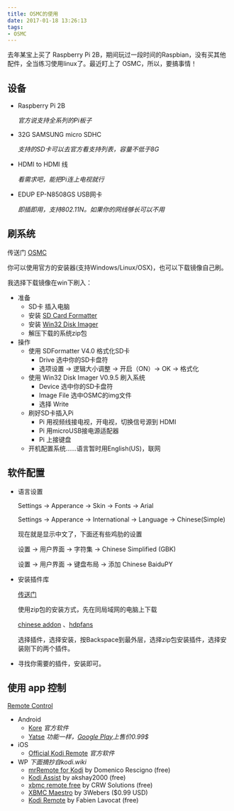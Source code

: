 ```yaml
---
title: OSMC的使用
date: 2017-01-18 13:26:13
tags:  
- OSMC
---
```


去年某宝上买了 Raspberry Pi 2B，期间玩过一段时间的Raspbian，没有买其他配件，全当练习使用linux了。最近盯上了 OSMC，所以，要搞事情！

<!--more-->

## 设备

* Raspberry Pi 2B  

  ​_官方说支持全系列的Pi板子_

* 32G SAMSUNG micro SDHC  

  _支持的SD卡可以去官方看支持列表，容量不低于8G_

* HDMI to HDMI 线

  ​_看需求吧，能把Pi连上电视就行_

* EDUP EP-N8508GS USB网卡

  ​_即插即用，支持802.11N。如果你的网线够长可以不用_

## 刷系统

传送门 [OSMC](https://osmc.tv/download/)

你可以使用官方的安装器(支持Windows/Linux/OSX)，也可以下载镜像自己刷。

我选择下载镜像在win下刷入：

* 准备
  * SD卡 插入电脑
  * 安装 [SD Card Formatter](https://www.sdcard.org/downloads/formatter_4/)
  * 安装 [Win32 Disk Imager](https://sourceforge.net/projects/win32diskimager/)
  * 解压下载的系统zip包
* 操作
  * 使用 SDFormatter V4.0 格式化SD卡
    * Drive 选中你的SD卡盘符
    * 选项设置 -> 逻辑大小调整 -> 开启（ON）-> OK -> 格式化
  * 使用 Win32 Disk Imager V0.9.5 刷入系统
    * Device 选中你的SD卡盘符
    * Image File 选中OSMC的img文件
    * 选择 Write
  * 刷好SD卡插入Pi
    * Pi 用视频线接电视，开电视，切换信号源到 HDMI
    * Pi 用microUSB接电源适配器
    * Pi 上接键盘
  * 开机配置系统……语言暂时用English(US)，联网

## 软件配置

* 语言设置

  Settings -> Apperance -> Skin -> Fonts -> Arial

  Settings -> Apperance -> International -> Language -> Chinese(Simple)

  现在就是显示中文了，下面还有些鸡肋的设置

  设置 -> 用户界面 -> 字符集 -> Chinese Simplified (GBK)

  设置 -> 用户界面 -> 键盘布局 -> 添加 Chinese BaiduPY

* 安装插件库

  [传送门](http://dkmc.tv/2013/04/07/xbmc%E6%8F%92%E4%BB%B6%E5%BA%93%E6%B1%87%E6%80%BB/)

  使用zip包的安装方式，先在同局域网的电脑上下载

   [chinese addon](https://github.com/taxigps/xbmc-addons-chinese/raw/master/repo/repository.xbmc-addons-chinese/repository.xbmc-addons-chinese-1.2.0.zip) 、[hdpfans](http://xbmc.hdpfans.com/repository.hdpfans.xbmc-addons.zip)

  选择插件，选择安装，按Backspace到最外层，选择zip包安装插件，选择安装刚下的两个插件。

* 寻找你需要的插件，安装即可。

## 使用 app 控制

[Remote Control](http://kodi.wiki/view/Remote_controls)

* Android
  * [Kore](http://mirrors.kodi.tv/tools/kore/releases/) _官方软件_
  * [Yatse](http://yatse.tv/redmine/projects/yatse/wiki/XbmcStarter#Download-and-install-2) _功能一样，[Google Play](https://play.google.com/store/apps/details?id=tv.yatse.android.remotestarter)上售价0.99$_
* iOS
  * [Official Kodi Remote](https://itunes.apple.com/cn/app/official-kodi-remote/id520480364?mt=8) _官方软件_
* WP  _下面摘抄自kodi.wiki_
  * [mrRemote for Kodi](https://www.microsoft.com/store/apps/9nblggh4qvkx) by Domenico Rescigno (free)
  * [Kodi Assist](http://www.windowsphone.com/s?appid=3897b459-b11b-41eb-9cea-dd9e53c55b78) by akshay2000 (free)
  * [xbmc remote free](http://www.windowsphone.com/s?appid=3a35a8c6-bf35-49a1-b67b-f8104be2b05c) by CRW Solutions (free)
  * [XBMC Maestro](http://kodi.wiki/view/XBMC_Maestro) by 3Webers ($0.99 USD)
  * [Kodi Remote](http://www.windowsphone.com/s?appid=7cdb0b87-1e00-4328-b839-43a6bf9c8556) by Fabien Lavocat (free)
